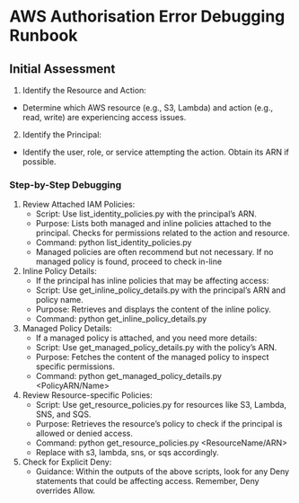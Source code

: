 # AWS Authorisation Error Debugging Runbook

## Initial Assessment

1. Identify the Resource and Action:

- Determine which AWS resource (e.g., S3, Lambda) and action (e.g., read, write) are experiencing access issues.

2. Identify the Principal:

- Identify the user, role, or service attempting the action. Obtain its ARN if possible.

### Step-by-Step Debugging

1. Review Attached IAM Policies:
   - Script: Use list_identity_policies.py with the principal’s ARN. 
   - Purpose: Lists both managed and inline policies attached to the principal. Checks for permissions related to the action and resource. 
   - Command: python list_identity_policies.py <PrincipalARN>
   - Managed policies are often recommend but not necessary. If no managed policy is found, proceed to check in-line 
2. Inline Policy Details:
   - If the principal has inline policies that may be affecting access:
   - Script: Use get_inline_policy_details.py with the principal’s ARN and policy name. 
   - Purpose: Retrieves and displays the content of the inline policy. 
   - Command: python get_inline_policy_details.py <PrincipalARN> <PolicyName>
3. Managed Policy Details:
   - If a managed policy is attached, and you need more details:
   - Script: Use get_managed_policy_details.py with the policy’s ARN. 
   - Purpose: Fetches the content of the managed policy to inspect specific permissions. 
   - Command: python get_managed_policy_details.py <PolicyARN/Name>
4. Review Resource-specific Policies:
   - Script: Use get_resource_policies.py for resources like S3, Lambda, SNS, and SQS. 
   - Purpose: Retrieves the resource’s policy to check if the principal is allowed or denied access. 
   - Command: python get_resource_policies.py <ResourceType> <ResourceName/ARN>
   - Replace <ResourceType> with s3, lambda, sns, or sqs accordingly. 
5. Check for Explicit Deny:
   - Guidance: Within the outputs of the above scripts, look for any Deny statements that could be affecting access. Remember, Deny overrides Allow.